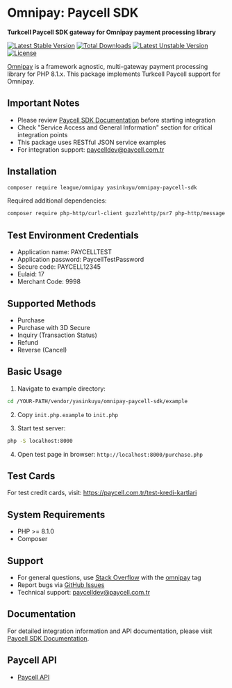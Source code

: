 # Omnipay: Paycell SDK

**Turkcell Paycell SDK gateway for Omnipay payment processing library**

[![Latest Stable Version](https://poser.pugx.org/yasinkuyu/omnipay-paycell-sdk/v/stable)](https://packagist.org/packages/yasinkuyu/omnipay-paycell-sdk)
[![Total Downloads](https://poser.pugx.org/yasinkuyu/omnipay-paycell-sdk/downloads)](https://packagist.org/packages/yasinkuyu/omnipay-paycell-sdk)
[![Latest Unstable Version](https://poser.pugx.org/yasinkuyu/omnipay-paycell-sdk/v/unstable)](https://packagist.org/packages/yasinkuyu/omnipay-paycell-sdk)
[![License](https://poser.pugx.org/yasinkuyu/omnipay-paycell-sdk/license)](https://packagist.org/packages/yasinkuyu/omnipay-paycell-sdk)

[Omnipay](https://github.com/thephpleague/omnipay) is a framework agnostic, multi-gateway payment processing library for PHP 8.1.x. This package implements Turkcell Paycell support for Omnipay.

## Important Notes

- Please review [Paycell SDK Documentation](https://paycell.com.tr/paycell-sdk) before starting integration
- Check "Service Access and General Information" section for critical integration points
- This package uses RESTful JSON service examples
- For integration support: paycelldev@paycell.com.tr

## Installation

```bash
composer require league/omnipay yasinkuyu/omnipay-paycell-sdk
```

Required additional dependencies:

```bash
composer require php-http/curl-client guzzlehttp/psr7 php-http/message
```

## Test Environment Credentials

- Application name: PAYCELLTEST
- Application password: PaycellTestPassword
- Secure code: PAYCELL12345
- Eulaid: 17
- Merchant Code: 9998

## Supported Methods

- Purchase
- Purchase with 3D Secure
- Inquiry (Transaction Status)
- Refund
- Reverse (Cancel)

## Basic Usage

1. Navigate to example directory:

```bash
cd /YOUR-PATH/vendor/yasinkuyu/omnipay-paycell-sdk/example
```

2. Copy `init.php.example` to `init.php`

3. Start test server:

```bash
php -S localhost:8000
```

4. Open test page in browser: `http://localhost:8000/purchase.php`

## Test Cards

For test credit cards, visit: https://paycell.com.tr/test-kredi-kartlari

## System Requirements

- PHP >= 8.1.0
- Composer

## Support

- For general questions, use [Stack Overflow](http://stackoverflow.com/) with the [omnipay](http://stackoverflow.com/questions/tagged/omnipay) tag
- Report bugs via [GitHub Issues](https://github.com/yasinkuyu/omnipay-paycell-sdk/issues)
- Technical support: paycelldev@paycell.com.tr

## Documentation

For detailed integration information and API documentation, please visit [Paycell SDK Documentation](https://paycell.com.tr/paycell-sdk).

## Paycell API

- [Paycell API](https://github.com/yasinkuyu/omnipay-paycell)
